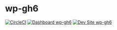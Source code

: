 # wp-gh6

[![CircleCI](https://circleci.com/gh/greg-1-anderson/wp-gh6.svg?style=shield)](https://circleci.com/gh/greg-1-anderson/wp-gh6)
[![Dashboard wp-gh6](https://img.shields.io/badge/dashboard-wp_gh6-yellow.svg)](https://dashboard.pantheon.io/sites/17dbf80e-3443-40cd-b415-08b44aae42d0#dev/code)
[![Dev Site wp-gh6](https://img.shields.io/badge/site-wp_gh6-blue.svg)](http://dev-wp-gh6.pantheonsite.io/)